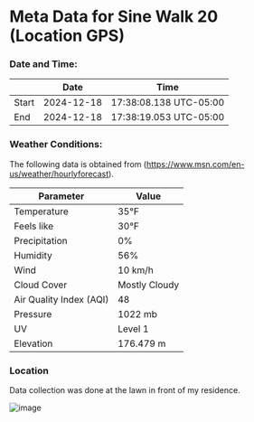 # Meta Data for Sine Walk 20 (Location GPS)

### Date and Time:

|                | **Date**               | **Time**                      |
|----------------|------------------------|-------------------------------|
| Start          | 2024-12-18             | 17:38:08.138 UTC-05:00       |
| End            | 2024-12-18             | 17:38:19.053 UTC-05:00       |



### Weather Conditions:

The following data is obtained from (https://www.msn.com/en-us/weather/hourlyforecast).

| **Parameter**                     | **Value**        |
|-----------------------------------|------------------|
| Temperature                       | 35°F             |
| Feels like                       | 30°F              |
| Precipitation                    | 0%               |
| Humidity                         | 56%              |
| Wind                             | 10 km/h          |
| Cloud Cover                      | Mostly Cloudy     |
| Air Quality Index (AQI)         | 48               |
| Pressure                         | 1022 mb          |
| UV                               | Level 1          |
| Elevation                        | 176.479 m         |


### Location

Data collection was done at the lawn in front of my residence.

 ![image](https://github.com/user-attachments/assets/88acb0fc-81a1-49d3-8bec-6cf349afd7da)
